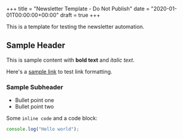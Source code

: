 +++
title = "Newsletter Template - Do Not Publish"
date = "2020-01-01T00:00:00+00:00"
draft = true
+++

This is a template for testing the newsletter automation.

## Sample Header

This is sample content with **bold text** and *italic text*.

Here's a [sample link](https://example.com) to test link formatting.

### Sample Subheader

- Bullet point one
- Bullet point two

Some `inline code` and a code block:

```javascript
console.log("Hello world");
```

